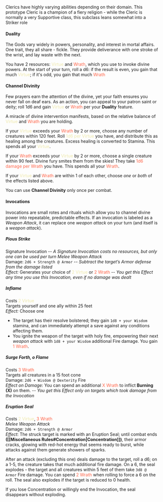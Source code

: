 Clerics have highly varying abilities depending on their domain. This prototype Cleric is a champion of a fiery religion - while the Cleric is normally a very Supportive class, this subclass leans somewhat into a Striker role
#### Duality
The Gods vary widely in powers, personality, and interest in mortal affairs. One trait, they all share - fickle. They provide deliverance with one stroke of the wrist, and lay waste with the next. 

You have 2 resources: <font style="color:PaleGoldenRod">Virtue</font> and <font style="color:Tomato">Wrath</font>, which you use to invoke divine powers. At the start of your turn, roll a d6: if the result is even, you gain that much <font style="color:PaleGoldenRod">Virtue</font>; if it's odd, you gain that much <font style="color:Tomato">Wrath</font>
#### Channel Divinity
Few prayers earn the attention of the divine, yet your faith ensures you never fall on deaf ears.  As an action, you can appeal to your patron saint or deity; roll 1d6 and gain <font style="color:PaleGoldenRod">Virtue</font> or <font style="color:Tomato">Wrath</font> per your **Duality** feature.

A miracle of divine intervention manifests, based on the relative balance of <font style="color:PaleGoldenRod">Virtue</font> and <font style="color:Tomato">Wrath</font> you are holding.

If your <font style="color:PaleGoldenRod">Virtue</font> exceeds your <font style="color:Tomato">Wrath</font> by 2 or more, choose any number of creatures within 120 feet. Roll <font style="color:PaleGoldenRod">1d6 per Virtue</font> you have, and distribute this as healing among the creatures. Excess healing is converted to Stamina. This spends all your <font style="color:PaleGoldenRod">Virtue</font>.

If your <font style="color:Tomato">Wrath</font> exceeds your <font style="color:PaleGoldenRod">Virtue</font> by 2 or more, choose a single creature within 90 feet. Divine fury smites them from the skies! They take <font style="color:Tomato">1d6 damage per Wrath</font> you have. This spends all your <font style="color:Tomato">Wrath</font>.

If your <font style="color:PaleGoldenRod">Virtue</font> and <font style="color:Tomato">Wrath</font> are within 1 of each other, choose *one* or *both* of the effects listed above.

You can use **Channel Divinity** only once per combat.
#### Invocations
Invocations are small rotes and rituals which allow you to channel divine power into repeatable, predictable effects. If an invocation is labeled as a *Weapon Attack*, it can replace one *weapon attack* on your turn (and itself is a *weapon attack*). 
##### Pious Strike
Signature Invocation  -- *A Signature Invocation costs no resources, but only one can be used per turn* 
*Melee Weapon Attack*  
Damage: `2d6 + Strength @ Armor` -- _Subtract the target’s Armor defense from the damage listed_  
*Effect:* Generates your choice of <font style="color:PaleGoldenRod">2 Virtue</font> or <font style="color:Tomato">2 Wrath</font> -- *You get this Effect any time you use this Invocation, even if no damage was dealt*
##### Inflame
Costs <font style="color:PaleGoldenRod">2 Virtue</font>  
Targets yourself and one ally within 25 feet  
*Effect:* Choose one
* The target has their resolve bolstered; they gain `1d8 + your Wisdom` stamina, and can immediately attempt a save against any conditions affecting them. 
* You ignite the weapon of the target with holy fire, empowering their next *weapon attack* with `1d8 + your Wisdom` additional Fire damage. You gain <font style="color:Tomato">1 Wrath</font>.  
##### Surge Forth, o Flame 
Costs <font style="color:Tomato">3 Wrath</font>   
Targets all creatures in a 15 foot cone  
Damage: `2d6 + Wisdom @ Dexterity` Fire  
*Effect on Damage:* You can spend an additional <font style="color:Tomato">X Wrath</font> to inflict **Burning (X)** on them. -- *You get this Effect only on targets which took damage from the Invocation*  
##### Eruption Seal
Costs <font style="color:PaleGoldenRod">2 Virtue</font>, <font style="color:Tomato">3 Wrath</font>  
*Melee Weapon Attack*  
Damage: `2d6 + Strength @ Armor`  
*Effect*: The struck target is marked with an Eruption Seal; until combat ends **([[Miscellaneous Rules#Concentration|Concentration]])**, their armor cracks, glowing with red-hot energy that seems ready to burst, while attacks against them generate showers of sparks.   

After an attack (excluding this one) deals damage to the target, roll a d6; on a 1-5, the creature takes that much additional fire damage. On a 6, the seal explodes - the target and all creatures within 5 feet of them take `3d8 @ Armor` Fire damage. You can spend <font style="color:Tomato">2 Wrath</font> when rolling to force a 6 on the roll. The seal also explodes if the target is reduced to 0 health. 

If you lose Concentration or willingly end the Invocation, the seal disappears without exploding.
